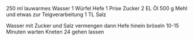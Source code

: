 250 ml lauwarmes Wasser
1 Würfel Hefe
1 Prise Zucker
2 EL Öl
500 g Mehl und etwas zur Teigverarbeitung
1 TL Salz

Wasser mit Zucker und Salz vermengen dann Hefe hinein bröseln
10-15 Minuten warten
Kneten
24 gehen lassen
